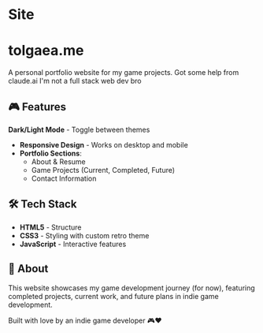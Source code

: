 # Site
# tolgaea.me

A personal portfolio website for my game projects.
Got some help from claude.ai
I'm not a full stack web dev bro

## 🎮 Features
 **Dark/Light Mode** - Toggle between themes
- **Responsive Design** - Works on desktop and mobile
- **Portfolio Sections**:
  - About & Resume
  - Game Projects (Current, Completed, Future)
  - Contact Information

## 🛠️ Tech Stack

- **HTML5** - Structure
- **CSS3** - Styling with custom retro theme
- **JavaScript** - Interactive features

## 🎯 About

This website showcases my game development journey (for now), featuring completed projects, current work, and future plans in indie game development.

Built with love by an indie game developer 🎮❤️
